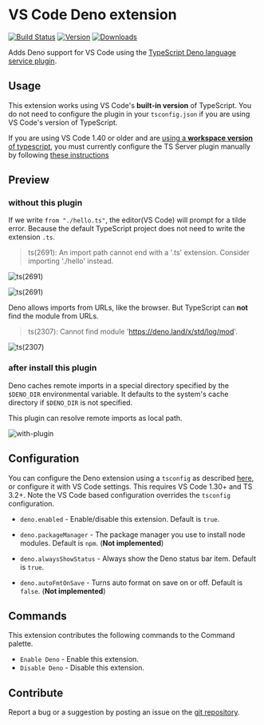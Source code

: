 # VS Code Deno extension

[![Build Status](https://travis-ci.com/justjavac/vscode-deno.svg?branch=master)](https://travis-ci.com/justjavac/vscode-deno)
[![Version](https://vsmarketplacebadge.apphb.com/version/justjavac.vscode-deno.svg)](https://marketplace.visualstudio.com/items?itemName=justjavac.vscode-deno)
[![Downloads](https://vsmarketplacebadge.apphb.com/downloads/justjavac.vscode-deno.svg)](https://marketplace.visualstudio.com/items?itemName=justjavac.vscode-deno)

Adds Deno support for VS Code using the [TypeScript Deno language service plugin](https://github.com/justjavac/typescript-deno-plugin).

## Usage

This extension works using VS Code's **built-in version** of TypeScript. You do not need to configure the plugin in your `tsconfig.json` if you are using VS Code's version of TypeScript.

If you are using VS Code 1.40 or older and are [using a **workspace version** of typescript](https://code.visualstudio.com/Docs/languages/typescript#_using-newer-typescript-versions), you must currently configure the TS Server plugin manually by following [these instructions](https://github.com/justjavac/typescript-deno-plugin#configuration)

## Preview

### without this plugin

If we write `from "./hello.ts"`, the editor(VS Code) will prompt for a tilde error. Because the default TypeScript project does not need to write the extension `.ts`.

> ts(2691): An import path cannot end with a '.ts' extension. Consider importing './hello' instead.

![ts(2691)](https://raw.githubusercontent.com/justjavac/vscode-deno/master/images/ts-error-2691-1.png)

![ts(2691)](https://raw.githubusercontent.com/justjavac/vscode-deno/master/images/ts-error-2691-2.png)

Deno allows imports from URLs, like the browser. But TypeScript can **not** find the module from URLs.

> ts(2307): Cannot find module 'https://deno.land/x/std/log/mod'.

![ts(2307)](https://raw.githubusercontent.com/justjavac/vscode-deno/master/images/ts-error-2307.png)

### after install this plugin

Deno caches remote imports in a special directory specified by the `$DENO_DIR` environmental variable. It defaults to the system's cache directory if `$DENO_DIR` is not specified.

This plugin can resolve remote imports as local path.

![with-plugin](https://raw.githubusercontent.com/justjavac/vscode-deno/master/images/with-plugin.png)

## Configuration

You can configure the Deno extension using a `tsconfig` as described [here](https://github.com/justjavac/typescript-deno-plugin#configuration), or configure it with VS Code settings. This requires VS Code 1.30+ and TS 3.2+. Note the VS Code based configuration overrides the `tsconfig` configuration.

- `deno.enabled` - Enable/disable this extension. Default is `true`.

- `deno.packageManager` - The package manager you use to install node modules. Default is `npm`. (**Not implemented**)

- `deno.alwaysShowStatus` - Always show the Deno status bar item. Default is `true`.

- `deno.autoFmtOnSave` - Turns auto format on save on or off. Default is `false`. (**Not implemented**)

## Commands

This extension contributes the following commands to the Command palette.

- `Enable Deno` - Enable this extension.
- `Disable Deno` - Disable this extension.

## Contribute

Report a bug or a suggestion by posting an issue on the [git repository](https://github.com/justjavac/vscode-deno).
